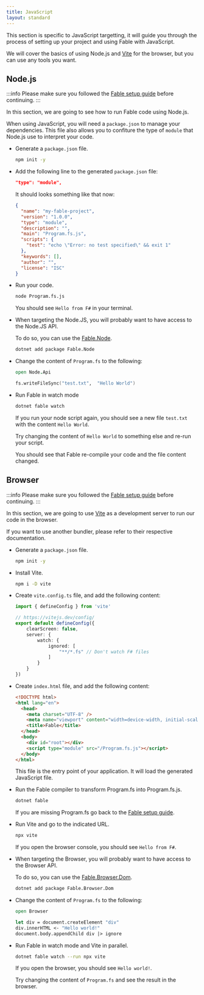 ```yaml
---
title: JavaScript
layout: standard
---
```


This section is specific to JavaScript targetting, it will guide you through the process of setting up your project and using Fable with JavaScript.

We will cover the basics of using Node.js and [Vite](https://vitejs.dev/) for the browser, but you can use any tools you want.

## Node.js

:::info
Please make sure you followed the [Fable setup guide](/docs/2-steps/your-first-fable-project) before continuing.
:::

In this section, we are going to see how to run Fable code using Node.js.

When using JavaScript, you will need a `package.json` to manage your dependencies. 
This file also allows you to confiture the type of `module` that Node.js use to interpret your code.

<ul class="textual-steps">

<li>

Generate a `package.json` file.

```bash
npm init -y
```

</li>

<li>

Add the following line to the generated `package.json` file:

```json
"type": "module",
```

It should looks something like that now:

```json
{
  "name": "my-fable-project",
  "version": "1.0.0",
  "type": "module",
  "description": "",
  "main": "Program.fs.js",
  "scripts": {
    "test": "echo \"Error: no test specified\" && exit 1"
  },
  "keywords": [],
  "author": "",
  "license": "ISC"
}
```

</li>

<li>

Run your code.

```bash
node Program.fs.js
```

You should see `Hello from F#` in your terminal.

</li>

<li>

When targeting the Node.JS, you will probably want to have access to the Node.JS API.

To do so, you can use the [Fable.Node](https://github.com/fable-compiler/fable-node).

```bash
dotnet add package Fable.Node
```

</li>

<li>

Change the content of `Program.fs` to the following:

```fs
open Node.Api

fs.writeFileSync("test.txt",  "Hello World")
```

</li>

<li>

Run Fable in watch mode

```bash
dotnet fable watch
```

If you run your node script again, you should see a new file `test.txt` with the content `Hello World`.

Try changing the content of `Hello World` to something else and re-run your script.

You should see that Fable re-compile your code and the file content changed.

</li>

</ul>

## Browser

:::info
Please make sure you followed the [Fable setup guide](/docs/2-steps/your-first-fable-project) before continuing.
:::

In this section, we are going to use [Vite](https://vitejs.dev/) as a development server to run our code in the browser.

If you want to use another bundler, please refer to their respective documentation.

<ul class="textual-steps">

<li>

Generate a `package.json` file.

```bash
npm init -y
```

</li>

<li>

Install Vite.

```bash
npm i -D vite
```

</li>

<li>

Create `vite.config.ts` file, and add the following content:

```ts
import { defineConfig } from 'vite'

// https://vitejs.dev/config/
export default defineConfig({
    clearScreen: false,
    server: {
        watch: {
            ignored: [
                "**/*.fs" // Don't watch F# files
            ]
        }
    }
})
```

</li>

<li>

Create `index.html` file, and add the following content:

```html
<!DOCTYPE html>
<html lang="en">
  <head>
    <meta charset="UTF-8" />
    <meta name="viewport" content="width=device-width, initial-scale=1.0" />
    <title>Fable</title>
  </head>
  <body>
    <div id="root"></div>
    <script type="module" src="/Program.fs.js"></script>
  </body>
</html>
```

This file is the entry point of your application. It will load the generated JavaScript file.

</li>


<li>

Run the Fable compiler to transform Program.fs into Program.fs.js.

```bash
dotnet fable
```

If you are missing Program.fs go back to the [Fable setup guide](/docs/2-steps/your-first-fable-project).

</li>

<li>

Run Vite and go to the indicated URL.

```bash
npx vite
```

If you open the browser console, you should see `Hello from F#`.

</li>

<li>

When targeting the Browser, you will probably want to have access to the Browser API.

To do so, you can use the [Fable.Browser.Dom](https://github.com/fable-compiler/fable-browser).

```bash
dotnet add package Fable.Browser.Dom
```

</li>

<li>

Change the content of `Program.fs` to the following:

```fs
open Browser

let div = document.createElement "div"
div.innerHTML <- "Hello world!"
document.body.appendChild div |> ignore
```

</li>

<li>

Run Fable in watch mode and Vite in parallel.

```bash
dotnet fable watch --run npx vite
```

If you open the browser, you should see `Hello world!`.

Try changing the content of `Program.fs` and see the result in the browser.

</li>

</ul>

